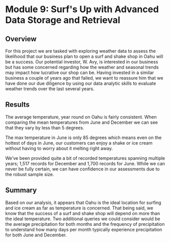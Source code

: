 # Module 9: Surf's Up with Advanced Data Storage and Retrieval

## Overview

For this project we are tasked with exploring weather data to assess the likelihood that our business plan to open a surf and shake shop in Oahu will be a success. Our potential investor, W. Avy, is interested in our business but has some concerned regarding how the weather and seasonal trends may impact how lucrative our shop can be. Having invested in a similar business a couple of years ago that failed, we want to reassure him that we have done our due diligence by using our data analytic skills to evaluate weather trends over the last several years.

## Results

The average temperature, year round on Oahu is fairly consistent. When comparing the mean temperatures from June and December we can see that they vary by less than 5 degrees.

The max temperature in June is only 85 degrees which means even on the hottest of days in June, our customers can enjoy a shake or ice cream without having to worry about it melting right away.

We’ve been provided quite a bit of recorded temperatures spanning multiple years; 1,517 records for December and 1,700 records for June. While we can never be fully certain, we can have confidence in our assessments due to the robust sample size.

## Summary

Based on our analysis, it appears that Oahu is the ideal location for surfing and ice cream as far as temperature is concerned. That being said, we know that the success of a surf and shake shop will depend on more than the ideal temperature. Two additional queries we could consider would be the average precipitation for both months and the frequency of precipitation to understand how many days per month typically experience precipitation for both June and December.
